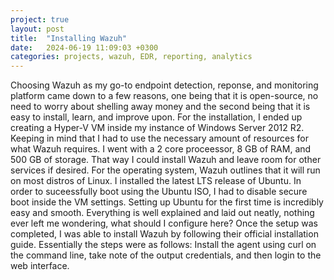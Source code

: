 ```yaml
---
project: true
layout: post
title:  "Installing Wazuh"
date:   2024-06-19 11:09:03 +0300
categories: projects, wazuh, EDR, reporting, analytics
---
```

Choosing Wazuh as my go-to endpoint detection, reponse, and monitoring platform came down to a few reasons, one being that it is open-source, no need to worry about shelling away money and the second being that it is easy to install, learn, and improve upon. For the installation, I ended up creating a Hyper-V VM inside my instance of Windows Server 2012 R2. Keeping in mind that I had to use the necessary amount of resources for what Wazuh requires. I went with a 2 core proceessor, 8 GB of RAM, and 500 GB of storage. That way I could install Wazuh and leave room for other services if desired. For the operating system, Wazuh outlines that it will run on most distros of Linux. I installed the latest LTS release of Ubuntu. In order to suceessfully boot using the Ubuntu ISO, I had to disable secure boot inside the VM settings. Setting up Ubuntu for the first time is incredibly easy and smooth. Everything is well explained and laid out neatly, nothing ever left me wondering, what should I configure here? Once the setup was completed, I was able to install Wazuh by following their official installation guide. Essentially the steps were as follows: Install the agent using curl on the command line, take note of the output credentials, and then login to the web interface.



